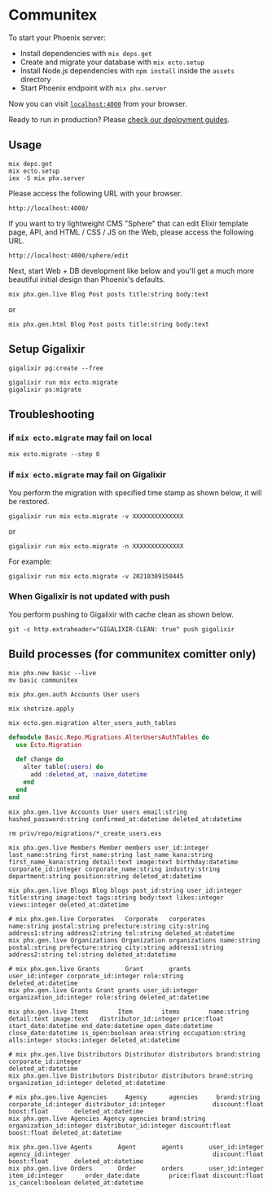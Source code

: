 # Communitex

To start your Phoenix server:

  * Install dependencies with `mix deps.get`
  * Create and migrate your database with `mix ecto.setup`
  * Install Node.js dependencies with `npm install` inside the `assets` directory
  * Start Phoenix endpoint with `mix phx.server`

Now you can visit [`localhost:4000`](http://localhost:4000) from your browser.

Ready to run in production? Please [check our deployment guides](https://hexdocs.pm/phoenix/deployment.html).

## Usage

```
mix deps.get
mix ecto.setup
iex -S mix phx.server
```

Please access the following URL with your browser.

```
http://localhost:4000/
```

If you want to try lightweight CMS "Sphere" that can edit Elixir template page, API, and HTML / CSS / JS on the Web, please access the following URL.

```
http://localhost:4000/sphere/edit
```

Next, start Web + DB development like below and you'll get a much more beautiful initial design than Phoenix's defaults.

```
mix phx.gen.live Blog Post posts title:string body:text
```

or

```
mix phx.gen.html Blog Post posts title:string body:text
```

## Setup Gigalixir

```
gigalixir pg:create --free
```

```
gigalixir run mix ecto.migrate
gigalixir ps:migrate
```

## Troubleshooting

### if ``mix ecto.migrate`` may fail on local

```
mix ecto.migrate --step 0
```

### if ``mix ecto.migrate`` may fail on Gigalixir

You perform the migration with specified time stamp as shown below, it will be restored.

```
gigalixir run mix ecto.migrate -v XXXXXXXXXXXXXX
```

or

```
gigalixir run mix ecto.migrate -n XXXXXXXXXXXXXX
```

For example:

```
gigalixir run mix ecto.migrate -v 20210309150445
```

### When Gigalixir is not updated with push

You perform pushing to Gigalixir with cache clean as shown below.

```
git -c http.extraheader="GIGALIXIR-CLEAN: true" push gigalixir
```

## Build processes (for communitex comitter only)

```
mix phx.new basic --live
mv basic communitex
```

```
mix phx.gen.auth Accounts User users

mix shotrize.apply
```

```
mix ecto.gen.migration alter_users_auth_tables
```

```elixir:20210714094501_alter_users_auth_tables.exs
defmodule Basic.Repo.Migrations.AlterUsersAuthTables do
  use Ecto.Migration

  def change do
    alter table(:users) do
      add :deleted_at, :naive_datetime
    end
  end
end
```

```
mix phx.gen.live Accounts User users email:string hashed_password:string confirmed_at:datetime deleted_at:datetime
```

```
rm priv/repo/migrations/*_create_users.exs
```

```
mix phx.gen.live Members Member members user_id:integer last_name:string first_name:string last_name_kana:string first_name_kana:string detail:text image:text birthday:datetime corporate_id:integer corporate_name:string industry:string department:string position:string deleted_at:datetime
```

```
mix phx.gen.live Blogs Blog blogs post_id:string user_id:integer title:string image:text tags:string body:text likes:integer views:integer deleted_at:datetime
```

```
# mix phx.gen.live Corporates   Corporate   corporates                   name:string postal:string prefecture:string city:string address1:string address2:string tel:string deleted_at:datetime
mix phx.gen.live Organizations Organization organizations name:string postal:string prefecture:string city:string address1:string address2:string tel:string deleted_at:datetime

# mix phx.gen.live Grants       Grant       grants       user_id:integer corporate_id:integer role:string                                                                   deleted_at:datetime
mix phx.gen.live Grants Grant grants user_id:integer organization_id:integer role:string deleted_at:datetime

mix phx.gen.live Items        Item        items        name:string detail:text image:text   distributor_id:integer price:float start_date:datetime end_date:datetime open_date:datetime close_date:datetime is_open:boolean area:string occupation:string alls:integer stocks:integer deleted_at:datetime

# mix phx.gen.live Distributors Distributor distributors brand:string    corporate_id:integer                                                                     deleted_at:datetime
mix phx.gen.live Distributors Distributor distributors brand:string organization_id:integer deleted_at:datetime

# mix phx.gen.live Agencies     Agency      agencies     brand:string    corporate_id:integer distributor_id:integer             discount:float boost:float       deleted_at:datetime
mix phx.gen.live Agencies Agency agencies brand:string organization_id:integer distributor_id:integer discount:float boost:float deleted_at:datetime

mix phx.gen.live Agents       Agent       agents       user_id:integer agency_id:integer                                       discount:float boost:float       deleted_at:datetime
mix phx.gen.live Orders       Order       orders       user_id:integer item_id:integer      order_date:date        price:float discount:float is_cancel:boolean deleted_at:datetime
```
